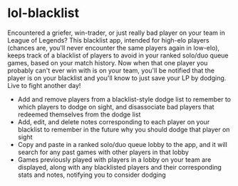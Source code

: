 # lol-blacklist
Encountered a griefer, win-trader, or just really bad player on your team in League of Legends? This blacklist app, intended for high-elo players (chances are, you'll never encounter the same players again in low-elo), keeps track of a blacklist of players to avoid in your ranked solo/duo queue games, based on your match history. Now when that one player you probably can't ever win with is on your team, you'll be notified that the player is on your blacklist and you'll know to just save your LP by dodging. Live to fight another day!

- Add and remove players from a blacklist-style dodge list to remember to which players to dodge on sight, and disassociate bad players that redeemed themselves from the dodge list
- Add, edit, and delete notes corresponding to each player on your blacklist to remember in the future why you should dodge that player on sight
- Copy and paste in a ranked solo/duo queue lobby to the app, and it will search for any past games with other players in that lobby
- Games previously played with players in a lobby on your team are displayed, along with any blacklisted players and their corresponding stats and notes, notifying you to consider dodging
